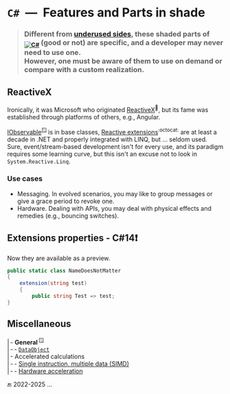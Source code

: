 # `C#` &nbsp;&mdash;&nbsp; Features and Parts in shade

> ### Different from [underused sides](../cs-feat_underused.md), these shaded parts of <sub>[![C#](https://custom-icon-badges.demolab.com/badge/C%23-%23239120.svg?logo=cshrp&logoColor=white)](#)</sub> (good or not) are specific, and a developer may never need to use one.<br />However, one must be aware of them to use on demand or compare with a custom realization.

## ReactiveX

Ironically, it was Microsoft who originated [ReactiveX](https://reactivex.io/)<sup>🔗</sup>, but its fame was established through platforms of others, e.g., Angular.

[IObservable](https://docs.microsoft.com/en-us/dotnet/api/system.iobservable-1)<sup>🪟</sup> is in base classes, [Reactive extensions](https://github.com/dotnet/reactive)<sup>:octocat:</sup> are at least a decade in .NET and properly integrated with LINQ, but ... seldom used.\
Sure, event/stream-based development isn't for every use, and its paradigm requires some learning curve, but this isn't an excuse not to look in `System.Reactive.Linq`.

### Use cases

* Messaging. In evolved scenarios, you may like to group messages or give a grace period to revoke one.
* Hardware. Dealing with APIs, you may deal with physical effects and remedies (e.g., bouncing switches).

## Extensions properties - C#14❗

Now they are available as a preview.

```csharp
public static class NameDoesNotMatter
{
    extension(string test)
    {
        public string Test => test; 
}
```

## Miscellaneous
|&thinsp;- **General**&thinsp;<sup>🪟</sup>\
|&thinsp;-&thinsp;- [`DataObject`](https://learn.microsoft.com/en-us/dotnet/api/system.windows.forms.dataobject)\
|&thinsp;- Accelerated calculations\
|&thinsp;-&thinsp;- [Single instruction, multiple data (SIMD)](https://learn.microsoft.com/en-us/dotnet/standard/simd)\
|&thinsp;-&thinsp;- [Hardware acceleration](https://learn.microsoft.com/en-us/dotnet/desktop/wpf/advanced/optimizing-performance-taking-advantage-of-hardware)

🔚 2022-2025 ...
